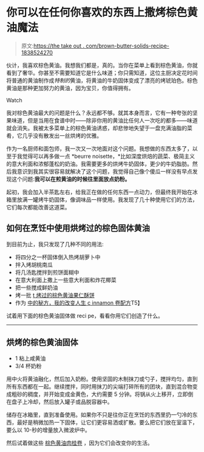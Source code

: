 # 你可以在任何你喜欢的东西上撒烤棕色黄油魔法

> 原文:[https://the take out . com/brown-butter-solids-recipe-1838524270](https://thetakeout.com/brown-butter-solids-recipe-1838524270)

伙计，我喜欢棕色黄油。我想我们都是，真的。当你在菜单上看到棕色黄油，你就看到了奢华。你甚至不需要知道它是什么味道；你只需知道，这位主厨决定花时间将普通的黄油制作成*特制的*黄油，将黄油的牛奶固体变成了漂亮的烤琥珀色。棕色黄油是那种更加努力的黄油，因为宝贝，你值得拥有。

Watch

我对棕色黄油最大的问题是什么？永远都不够。就其本身而言，它有一种夸张的坚果味道，但是当用在食谱中时——除非你用的黄油比任何人一次吃的都多——味道就会消失。我被太多菜单上的棕色黄油诱惑，却悲惨地失望于一盘充满油脂的菜肴，它几乎没有散发出一丝烘烤的优雅。

作为一名厨师和面包师，我一次又一次地面对这个问题。我想做的东西太多了，以至于我觉得可以再多做一点 *beurre noisette，*比如深度烘焙的蔬菜、极简主义的意大利面和浓郁蓬松的奶油。我需要更多的烘烤牛奶固体，更少的牛奶脂肪。然后我意识到我其实很容易就解决了这个问题，我觉得自己像个傻瓜一样没有早点发现这个问题:**我可以在煎黄油的时候往里面放点奶粉。**

起初，我会加入半茶匙左右，给我正在做的任何东西一点动力，但最终我开始在冰箱里放满一罐烤牛奶固体，像调味品一样使用。我发现了几十种使用它们的方法，它们每次都能改善这道菜。

## 如何在烹饪中使用烘烤过的棕色固体黄油

到目前为止，我只发现了几种不同的用法:

*   将四分之一杯固体倒入热烤胡萝卜中
*   拌入烤胡桃南瓜
*   将几汤匙搅拌到煎饼面糊中
*   在意大利面上撒上一些意大利面和炸花椰菜
*   把一些搅成鲜奶油
*   烤一批 [t 烤过的棕色黄油果仁酥饼](https://thetakeout.com/recipe-toasted-brown-butter-nut-shortbread-cookie-pecan-1840274759)
*   作为 [中的秘方，我的改变人生 c innamon 卷配方](https://thetakeout.com/brown-butter-cinnamon-rolls-recipe-from-scratch-1838684022)T5】

试着用下面的棕色黄油固体做 reci pe，看看你用它们创造了什么。

* * *

## 烘烤的棕色黄油固体

*   1 粘上咸黄油
*   3/4 杯奶粉

用中火将黄油融化，然后加入奶粉。使用坚固的木制抹刀或勺子，搅拌均匀，直到所有东西都在一起。继续搅拌，同时用抹刀的尖端打碎所有的团块，直到混合物变成粗砂的稠度，并开始变成金黄色，大约需要 5 分钟。将锅从火上移开，立即倒在盘子上冷却，然后放入罐子或品脱容器中。

储存在冰箱里，直到准备使用。如果你不只是往你正在烹饪的东西里扔一勺冷的东西，最好是稍微加热一下固体，让它们更容易洒或扩散。要么把它们放在室温下，要么以 10-秒的增量放入微波炉中。

然后试着做这些 [棕色黄油肉桂卷](https://thetakeout.com/brown-butter-cinnamon-rolls-recipe-from-scratch-1838684022) ，因为它们会改变你的生活。